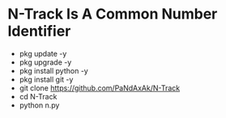 # N-Track Is A Common Number Identifier 

- pkg update -y
- pkg upgrade -y
- pkg install python -y
- pkg install git -y
- git clone https://github.com/PaNdAxAk/N-Track
- cd N-Track
- python n.py
